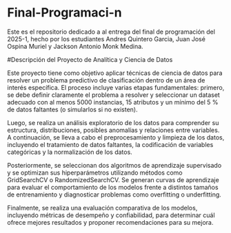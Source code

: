 # Final-Programaci-n
Este es el repositorio dedicado a al entrega del final de programación del 2025-1, hecho por los estudiantes Andres Quintero Garcia, Juan José Ospina Muriel y Jackson Antonio Monk Medina.

#Descripción del Proyecto de Analítica y Ciencia de Datos

Este proyecto tiene como objetivo aplicar técnicas de ciencia de datos para resolver un problema predictivo de clasificación dentro de un área de interés específica. El proceso incluye varias etapas fundamentales: primero, se debe definir claramente el problema a resolver y seleccionar un dataset adecuado con al menos 5000 instancias, 15 atributos y un mínimo del 5 % de datos faltantes (o simularlos si no existen).

Luego, se realiza un análisis exploratorio de los datos para comprender su estructura, distribuciones, posibles anomalías y relaciones entre variables. A continuación, se lleva a cabo el preprocesamiento y limpieza de los datos, incluyendo el tratamiento de datos faltantes, la codificación de variables categóricas y la normalización de los datos.

Posteriormente, se seleccionan dos algoritmos de aprendizaje supervisado y se optimizan sus hiperparámetros utilizando métodos como GridSearchCV o RandomizedSearchCV. Se generan curvas de aprendizaje para evaluar el comportamiento de los modelos frente a distintos tamaños de entrenamiento y diagnosticar problemas como overfitting o underfitting.

Finalmente, se realiza una evaluación comparativa de los modelos, incluyendo métricas de desempeño y confiabilidad, para determinar cuál ofrece mejores resultados y proponer recomendaciones para su mejora.
